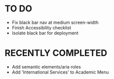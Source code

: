 # TO DO #


* Fix black bar nav at medium screen-width
* Finish Accessibility checklist
* Isolate black bar for deployment

# RECENTLY COMPLETED #

* Add semantic elements/aria roles
* Add 'International Services' to Academic Menu